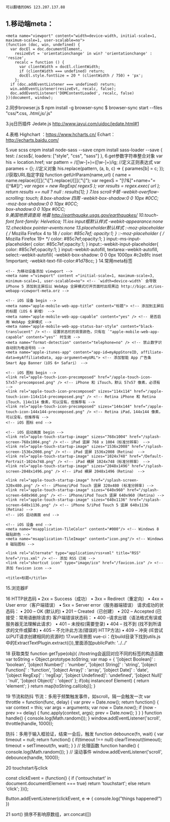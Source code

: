     可以翻墙的DNS 123.207.137.88
## 1.移动端meta：
```
<meta name="viewport" content="width=device-width, initial-scale=1, maximum-scale=1, user-scalable=no">
(function (doc, win, undefined) {
  var docEl = doc.documentElement,
    resizeEvt = 'orientationchange' in win? 'orientationchange' : 'resize',
    recalc = function () {
      var clientWidth = docEl.clientWidth;
      if (clientWidth === undefined) return;
      docEl.style.fontSize = 20 * (clientWidth / 750) + 'px';
    };
  if (doc.addEventListener === undefined) return;
  win.addEventListener(resizeEvt, recalc, false);
  doc.addEventListener('DOMContentLoaded', recalc, false)
})(document, window);
```
2.同步browser.js
$ npm install -g browser-sync
$ browser-sync start --files "css/*.css, *.html,js/*.js"

<script id="__bs_script__">//<![CDATA[
    document.write("<script async src='http://HOST:3000/browser-sync/browser-sync-client.js?v=2.18.13'><\/script>".replace("HOST", location.hostname));
//]]></script>

3.jq日历插件
Jedate.js
http://www.jayui.com/uidoc/jedate.html#1

4.表格
Highchart ：https://www.hcharts.cn/
Echart：http://echarts.baidu.com/

5.vue scss
cnpm install node-sass --save
cnpm install sass-loader --save
{
        test: /\.scss$/,
        loaders: ["style", "css", "sass"]
},
6.get参数字符串整合对象
var his = location.href;
  var pattern = /([\w-]+)=([\w-]+)/ig; //定义正则表达式
  var parames = {}; //定义对象
  his.replace(pattern, (a, b, c) => {
    parames[b] = c;
  });
//获取URL指定字段
   function getUrlParam(name,url) {
      name = name.replace(/[\[]/,"\\\[").replace(/[\]]/,"\\\]");
      var regexS = "[\\?&]"+name+"=([^&#]*)";
      var regex = new RegExp( regexS );
      var results = regex.exec( url );
      return results == null ? null : results[1];
   }
7.Ios scroll卡顿
-webkit-overflow-scrolling: touch;
8.box-shadow 四周
  -webkit-box-shadow:0 0 10px #0CC;  
  -moz-box-shadow:0 0 10px #0CC;  
  box-shadow:0 0 10px #0CC;  
9.美国地质调查局 地震
http://earthquake.usgs.gov/earthquakes/
10.touch-font
font-family: Helvetica;
11.ios input框默认样式
-webkit-appearance:none
12.checkbox
pointer-events:none
13.placeholder默认样式
:-moz-placeholder { /* Mozilla Firefox 4 to 18 */
  color: #85c7ef; opacity:1;
}
::-moz-placeholder { /* Mozilla Firefox 19+ */
  color: #85c7ef;opacity:1;
}
input:-ms-input-placeholder{
  color: #85c7ef;opacity:1;
}
input::-webkit-input-placeholder{
  color: #85c7ef;opacity:1;
}
input:-webkit-autofill, textarea:-webkit-autofill, select:-webkit-autofill{
  -webkit-box-shadow: 0 0 0px 1000px #c2e8fc inset !important;
  -webkit-text-fill-color:#1d78cc;
}
14.常用meta标签
<head>
    <meta charset='utf-8'> <!-- 声明文档使用的字符编码 -->
    <meta http-equiv="X-UA-Compatible" content="IE=edge,chrome=1" /> <!-- 优先使用 IE 最新版本和 Chrome -->
    <meta name="description" content="不超过150个字符" /> <!-- 页面描述 -->
    <meta name="keywords" content=""/> <!-- 页面关键词 -->
    <meta name="author" content="name, email@gmail.com" /> <!-- 网页作者 -->
    <meta name="robots" content="index,follow" /> <!-- 搜索引擎抓取 -->

    <!-- 为移动设备添加 viewport -->
    <meta name ="viewport" content ="initial-scale=1, maximum-scale=3, minimum-scale=1, user-scalable=no"> <!-- `width=device-width` 会导致 iPhone 5 添加到主屏后以 WebApp 全屏模式打开页面时出现黑边 http://bigc.at/ios-webapp-viewport-meta.orz -->

    <!-- iOS 设备 begin -->
    <meta name="apple-mobile-web-app-title" content="标题"> <!-- 添加到主屏后的标题（iOS 6 新增） -->
    <meta name="apple-mobile-web-app-capable" content="yes" /> <!-- 是否启用 WebApp 全屏模式 -->
    <meta name="apple-mobile-web-app-status-bar-style" content="black-translucent" /> <!-- 设置状态栏的背景颜色，只有在 `"apple-mobile-web-app-capable" content="yes"` 时生效 -->
    <meta name="format-detection" content="telephone=no" /> <!-- 禁止数字识自动别为电话号码 -->
    <meta name="apple-itunes-app" content="app-id=myAppStoreID, affiliate-data=myAffiliateData, app-argument=myURL"> <!-- 添加智能 App 广告条 Smart App Banner（iOS 6+ Safari） -->

    <!-- iOS 图标 begin -->
    <link rel="apple-touch-icon-precomposed" href="/apple-touch-icon-57x57-precomposed.png" /> <!-- iPhone 和 iTouch，默认 57x57 像素，必须有 -->
    <link rel="apple-touch-icon-precomposed" sizes="114x114" href="/apple-touch-icon-114x114-precomposed.png" /> <!-- Retina iPhone 和 Retina iTouch，114x114 像素，可以没有，但推荐有 -->
    <link rel="apple-touch-icon-precomposed" sizes="144x144" href="/apple-touch-icon-144x144-precomposed.png" /> <!-- Retina iPad，144x144 像素，可以没有，但推荐有 -->
    <!-- iOS 图标 end -->

    <!-- iOS 启动画面 begin -->
    <link rel="apple-touch-startup-image" sizes="768x1004" href="/splash-screen-768x1004.png" /> <!-- iPad 竖屏 768 x 1004（标准分辨率） -->
    <link rel="apple-touch-startup-image" sizes="1536x2008" href="/splash-screen-1536x2008.png" /> <!-- iPad 竖屏 1536x2008（Retina） -->
    <link rel="apple-touch-startup-image" sizes="1024x748" href="/Default-Portrait-1024x748.png" /> <!-- iPad 横屏 1024x748（标准分辨率） -->
    <link rel="apple-touch-startup-image" sizes="2048x1496" href="/splash-screen-2048x1496.png" /> <!-- iPad 横屏 2048x1496（Retina） -->

    <link rel="apple-touch-startup-image" href="/splash-screen-320x480.png" /> <!-- iPhone/iPod Touch 竖屏 320x480 (标准分辨率) -->
    <link rel="apple-touch-startup-image" sizes="640x960" href="/splash-screen-640x960.png" /> <!-- iPhone/iPod Touch 竖屏 640x960 (Retina) -->
    <link rel="apple-touch-startup-image" sizes="640x1136" href="/splash-screen-640x1136.png" /> <!-- iPhone 5/iPod Touch 5 竖屏 640x1136 (Retina) -->
    <!-- iOS 启动画面 end -->

    <!-- iOS 设备 end -->
    <meta name="msapplication-TileColor" content="#000"/> <!-- Windows 8 磁贴颜色 -->
    <meta name="msapplication-TileImage" content="icon.png"/> <!-- Windows 8 磁贴图标 -->

    <link rel="alternate" type="application/rss+xml" title="RSS" href="/rss.xml" /> <!-- 添加 RSS 订阅 -->
    <link rel="shortcut icon" type="image/ico" href="/favicon.ico" /> <!-- 添加 favicon icon -->

    <title>标题</title>
</head>

15.浏览器IF
  <!--[if lt IE 9]>
  <p class="browserupgrade">You are using an <strong>outdated</strong> browser. Please <a href="http://browsehappy.com/">upgrade your browser</a> to improve your experience.(At least IE9,recommend the use of Chrome browser)</p>
  <p class="browserupgrade">您的浏览器版本<strong>太旧</strong> 了. 请前往<a href="http://browsehappy.com/">升级你的浏览器</a> 以提高您的使用体验.（最低IE9,建议使用chrome浏览器）</p>
  <![endif]-->


16 HTTP状态码
•	2xx = Success（成功）
•	3xx = Redirect（重定向）
•	4xx = User error（客户端错误）
•	5xx = Server error（服务器端错误）
请求成功的状态码：
•	200 – OK (默认的)
•	201 – Created（已创建）
•	202 – Accepted (已接受：常用语删除请求)
客户端错误状态码：
•	400 –请求出错（语法格式有误或服务器无法理解此请求）
•	401 – 未授权(需要登录)
•	404 – 找不到 (找不到所请求的文件或脚本)
•	405 – 不允许此方法(错误的 HTTP方法)
•	409 – 冲突 (IE尝试以PUT请求创建相同的资源时)
17.vue背景图
vue-ci：在build目录下找到utils.js中的ExtractTextPlugin.extract({}),里面添加publicPath: '../../'

18 获取类型
   function getType(obj){
       //tostring会返回对应不同的标签的构造函数
       var toString = Object.prototype.toString;
       var map = {
          '[object Boolean]'  : 'boolean', 
          '[object Number]'   : 'number', 
          '[object String]'   : 'string', 
          '[object Function]' : 'function', 
          '[object Array]'    : 'array', 
          '[object Date]'     : 'date', 
          '[object RegExp]'   : 'regExp', 
          '[object Undefined]': 'undefined',
          '[object Null]'     : 'null', 
          '[object Object]'   : 'object'
      };
      if(obj instanceof Element) {
           return 'element';
      }
      return map[toString.call(obj)];
   }

19 节流和防抖
  节流：多用于频繁触发事件，如scroll，隔一会触发一次
var throttle = function(func, delay) {
            var prev = Date.now();
            return function() {
                var context = this;
                var args = arguments;
                var now = Date.now();
                if (now - prev >= delay) {
                    func.apply(context, args);
                    prev = Date.now();
                }
            }
        }
        function handle() {
            console.log(Math.random());
        }
        window.addEventListener('scroll', throttle(handle, 1000));

防抖：多用于输入框验证，结束一会后，触发
function debounce(fn, wait) {
    var timeout = null;
    return function() {
        if(timeout !== null) 
                clearTimeout(timeout);
        timeout = setTimeout(fn, wait);
    }
}
// 处理函数
function handle() {
    console.log(Math.random()); 
}
// 滚动事件
window.addEventListener('scroll', debounce(handle, 1000));

20  touchstart与click

const clickEvent = (function() {
  if ('ontouchstart' in document.documentElement === true)
    return 'touchstart';
  else
    return 'click';
})();
 
Button.addEventListener(clickEvent, e => {
  console.log("things happened!")
})

21  sort() 排序不影响原数组，arr.concat([])


